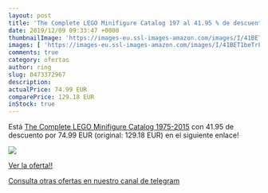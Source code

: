 ```yaml
---
layout: post
title: 'The Complete LEGO Minifigure Catalog 197 al 41.95 % de descuento'
date: 2019/12/09 09:33:47 +0000
thumbnailImage: 'https://images-eu.ssl-images-amazon.com/images/I/41BET1beTrL._SL200_.jpg'
images: [ 'https://images-eu.ssl-images-amazon.com/images/I/41BET1beTrL._SL200_.jpg' ]
comments: true
category: ofertas
author: ring
slug: 0473372967
description:
actualPrice: 74.99 EUR
comparePrice: 129.18 EUR
inStock: true
---
```


Está [The Complete LEGO Minifigure Catalog 1975-2015](https://www.amazon.com/dp/0473372967/?tag=redken08-20) con 41.95 de descuento por 74.99 EUR (original: 129.18 EUR) en el siguiente enlace!

[![](https://images-eu.ssl-images-amazon.com/images/I/41BET1beTrL._SL200_.jpg)](https://www.amazon.com/dp/0473372967/?tag=redken08-20)

[Ver la oferta!!](https://www.amazon.com/dp/0473372967/?tag=redken08-20)

[Consulta otras ofertas en nuestro canal de telegram](https://t.me/s/ofertas25)
